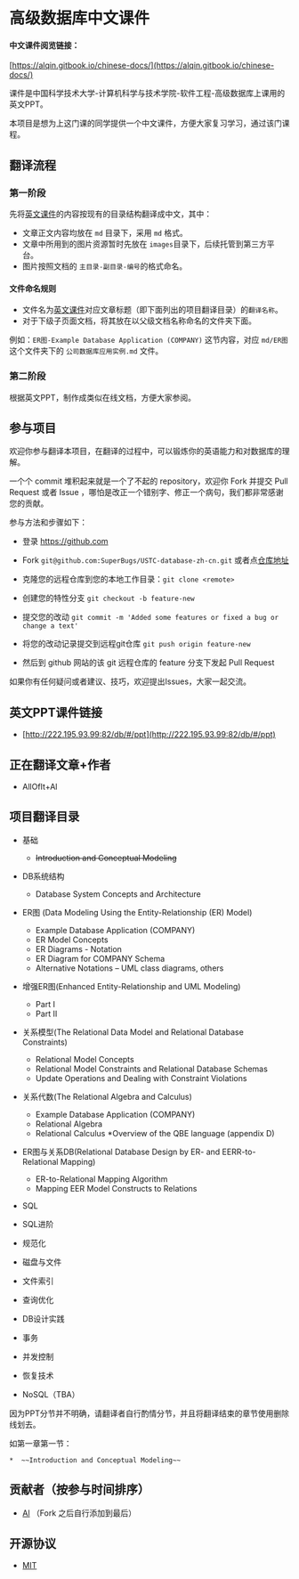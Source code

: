 # 高级数据库中文课件

#### 中文课件阅览链接：
[https://alqin.gitbook.io/chinese-docs/](https://alqin.gitbook.io/chinese-docs/)

课件是中国科学技术大学-计算机科学与技术学院-软件工程-高级数据库上课用的英文PPT。

本项目是想为上这门课的同学提供一个中文课件，方便大家复习学习，通过该门课程。

## 翻译流程

### 第一阶段 

先将[英文课件](http://222.195.93.99:82/db/#/ppt)的内容按现有的目录结构翻译成中文，其中：

- 文章正文内容均放在 `md` 目录下，采用 `md` 格式。
- 文章中所用到的图片资源暂时先放在 `images`目录下，后续托管到第三方平台。
- 图片按照文档的 `主目录-副目录-编号`的格式命名。

#### 文件命名规则

- 文件名为[英文课件](http://222.195.93.99:82/db/#/ppt)对应文章标题（即下面列出的项目翻译目录）的`翻译名称`。
- 对于下级子页面文档，将其放在以父级文档名称命名的文件夹下面。

例如：`ER图-Example Database Application (COMPANY)` 这节内容，对应 `md/ER图` 这个文件夹下的 `公司数据库应用实例.md` 文件。

### 第二阶段

根据英文PPT，制作成类似在线文档，方便大家参阅。

## 参与项目

欢迎你参与翻译本项目，在翻译的过程中，可以锻炼你的英语能力和对数据库的理解。

一个个 commit 堆积起来就是一个了不起的  repository，欢迎你 Fork 并提交 Pull Request 或者 Issue ，哪怕是改正一个错别字、修正一个病句，我们都非常感谢您的贡献。

参与方法和步骤如下：

* 登录 https://github.com

* Fork `git@github.com:SuperBugs/USTC-database-zh-cn.git` 或者点[仓库地址](https://github.com/SuperBugs/USTC-database-zh-cn.git)
* 克隆您的远程仓库到您的本地工作目录：`git clone <remote>`

* 创建您的特性分支 `git checkout -b feature-new`

* 提交您的改动 `git commit -m 'Added some features or fixed a bug or change a text'`

* 将您的改动记录提交到远程git仓库 `git push origin feature-new`

* 然后到 github 网站的该 git 远程仓库的 feature 分支下发起 Pull Request

如果你有任何疑问或者建议、技巧，欢迎提出Issues，大家一起交流。

## 英文PPT课件链接

* [http://222.195.93.99:82/db/#/ppt](http://222.195.93.99:82/db/#/ppt)

## 正在翻译文章+作者

* AllOfIt+Al

## 项目翻译目录
* 基础
  * ~~Introduction and Conceptual Modeling~~
* DB系统结构
  * Database System Concepts and Architecture
  
* ER图 (Data Modeling Using the Entity-Relationship (ER) Model)
  * Example Database Application (COMPANY)
  * ER Model Concepts
  * ER Diagrams - Notation
  * ER Diagram for COMPANY Schema
  * Alternative Notations – UML class diagrams, others
  
* 增强ER图(Enhanced Entity-Relationship and UML Modeling)
  * Part I
  * Part II
  
* 关系模型(The Relational Data Model and Relational Database Constraints)
  * Relational Model Concepts
  * Relational Model Constraints and Relational Database Schemas
  * Update Operations and Dealing with Constraint Violations

* 关系代数(The Relational Algebra and Calculus)	
  * Example Database Application (COMPANY)
  * Relational Algebra
  * Relational Calculus
  *Overview of the QBE language (appendix D)

* ER图与关系DB(Relational Database Design by ER- and EERR-to-Relational Mapping)
  * ER-to-Relational Mapping Algorithm
  * Mapping EER Model Constructs to Relations 

* SQL
* SQL进阶	
* 规范化	
* 磁盘与文件
* 文件索引	
* 查询优化	
* DB设计实践
* 事务	
* 并发控制	
* 恢复技术
* NoSQL（TBA）

因为PPT分节并不明确，请翻译者自行酌情分节，并且将翻译结束的章节使用删除线划去。

如第一章第一节：

    *  ~~Introduction and Conceptual Modeling~~

## 贡献者（按参与时间排序）

- [Al](https://github.com/SuperBugs)
（Fork 之后自行添加到最后）

## 开源协议

 - [MIT](LICENSE)